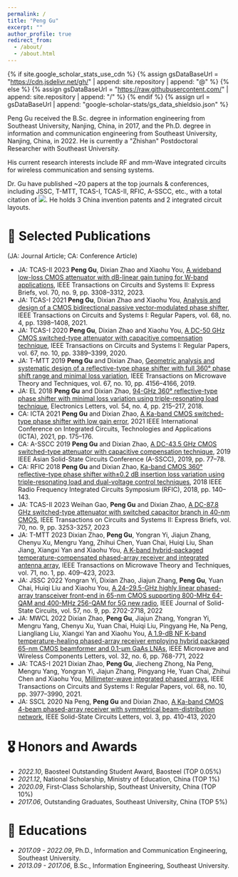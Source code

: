 ```yaml
---
permalink: /
title: "Peng Gu"
excerpt: ""
author_profile: true
redirect_from: 
  - /about/
  - /about.html
---
```


{% if site.google_scholar_stats_use_cdn %}
{% assign gsDataBaseUrl = "https://cdn.jsdelivr.net/gh/" | append: site.repository | append: "@" %}
{% else %}
{% assign gsDataBaseUrl = "https://raw.githubusercontent.com/" | append: site.repository | append: "/" %}
{% endif %}
{% assign url = gsDataBaseUrl | append: "google-scholar-stats/gs_data_shieldsio.json" %}

<span class='anchor' id='about-me'></span>

Peng Gu received the B.Sc. degree in information engineering from Southeast University, Nanjing, China, in 2017, and the Ph.D. degree in information and communication engineering from Southeast University, Nanjing, China, in 2022. He is currently a "Zhishan" Postdoctoral Researcher with Southeast University.

His current research interests include RF and mm-Wave integrated circuits for wireless communication and sensing systems.

Dr. Gu have published ~20 papers at the top journals & conferences, including JSSC, T-MTT, TCAS-I, TCAS-II, RFIC, A-SSCC, etc., with a total citation of <a href='https://scholar.google.com/citations?user=Urkx3egAAAAJ'><img src="https://img.shields.io/endpoint?url={{ url | url_encode }}&logo=Google%20Scholar&labelColor=f6f6f6&color=9cf&style=flat&label=citations"></a>. He holds 3 China invention patents and 2 integrated circuit layouts. 

# 📝 Selected Publications 
(JA: Journal Article; CA: Conference Article)

- <span class="paper-list-head">JA: TCAS-II 2023</span> **Peng Gu**, Dixian Zhao and Xiaohu You, [A wideband low-loss CMOS attenuator with dB-linear gain tuning for W-band applications](https://ieeexplore.ieee.org/abstract/document/10102658), IEEE Transactions on Circuits and Systems II: Express Briefs, vol. 70, no. 9, pp. 3308–3312, 2023.
- <span class="paper-list-head">JA: TCAS-I 2021</span> **Peng Gu**, Dixian Zhao and Xiaohu You, [Analysis and design of a CMOS bidirectional passive vector-modulated phase shifter](https://ieeexplore.ieee.org/abstract/document/9324957/), IEEE Transactions on Circuits and Systems I: Regular Papers, vol. 68, no. 4, pp. 1398–1408, 2021. 
- <span class="paper-list-head">JA: TCAS-I 2020</span> **Peng Gu**, Dixian Zhao and Xiaohu You, [A DC-50 GHz CMOS switched-type attenuator with capacitive compensation technique](https://ieeexplore.ieee.org/abstract/document/9110720/), IEEE Transactions on Circuits and Systems I: Regular Papers, vol. 67, no. 10, pp. 3389–3399, 2020.
- <span class="paper-list-head">JA: T-MTT 2019</span> **Peng Gu** and Dixian Zhao, [Geometric analysis and systematic design of a reflective-type phase shifter with full 360° phase shift range and minimal loss variation](https://ieeexplore.ieee.org/abstract/document/8809827/), IEEE Transactions on Microwave Theory and Techniques, vol. 67, no. 10, pp. 4156–4166, 2019. 
- <span class="paper-list-head">JA: EL 2018</span> **Peng Gu** and Dixian Zhao, [94-GHz 360° reflective-type phase shifter with minimal loss variation using triple-resonating load technique](https://ietresearch.onlinelibrary.wiley.com/doi/10.1049/el.2017.3965), Electronics Letters, vol. 54, no. 4, pp. 215–217, 2018.
- <span class="paper-list-head">CA: ICTA 2021</span> **Peng Gu** and Dixian Zhao, [A Ka-band CMOS switched-type phase shifter with low gain error](https://ieeexplore.ieee.org/abstract/document/9661645/), 2021 IEEE International Conference on Integrated Circuits, Technologies and Applications (ICTA), 2021, pp. 175–176. 
- <span class="paper-list-head">CA: A-SSCC 2019</span> **Peng Gu** and Dixian Zhao, [A DC-43.5 GHz CMOS switched-type attenuator with capacitive compensation technique](https://ieeexplore.ieee.org/document/9056896), 2019 IEEE Asian Solid-State Circuits Conference (A-SSCC), 2019, pp. 77–78. 
- <span class="paper-list-head">CA: RFIC 2018</span> **Peng Gu** and Dixian Zhao, [Ka-band CMOS 360° reflective-type phase shifter with±0.2 dB insertion loss variation using triple-resonating load and dual-voltage control techniques](https://ieeexplore.ieee.org/abstract/document/8428987/), 2018 IEEE Radio Frequency Integrated Circuits Symposium (RFIC), 2018, pp. 140–143.
- <span class="paper-list-head">JA: TCAS-II 2023</span> Weihan Gao, **Peng Gu** and Dixian Zhao, [A DC-87.8 GHz switched-type attenuator with switched capacitor branch in 40-nm CMOS](https://ieeexplore.ieee.org/abstract/document/10113734), IEEE Transactions on Circuits and Systems II: Express Briefs, vol. 70, no. 9, pp. 3253-3257, 2023
- <span class="paper-list-head">JA: T-MTT 2023</span> Dixian Zhao, **Peng Gu**, Yongran Yi, Jiajun Zhang, Chenyu Xu, Mengru Yang, Zhihui Chen, Yuan Chai, Huiqi Liu, Shan Jiang, Xiangxi Yan and Xiaohu You, [A K-band hybrid-packaged temperature-compensated phased-array receiver and integrated antenna array](https://ieeexplore.ieee.org/abstract/document/9976265/), IEEE Transactions on Microwave Theory and Techniques, vol. 71, no. 1, pp. 409–423, 2023.
- <span class="paper-list-head">JA: JSSC 2022</span> Yongran Yi, Dixian Zhao, Jiajun Zhang, **Peng Gu**, Yuan Chai, Huiqi Liu and Xiaohu You, [A 24–29.5-GHz highly linear phased-array transceiver front-end in 65-nm CMOS supporting 800-MHz 64-QAM and 400-MHz 256-QAM for 5G new radio](https://ieeexplore.ieee.org/abstract/document/9769743/), IEEE Journal of Solid-State Circuits, vol. 57, no. 9, pp. 2702-2718, 2022
- <span class="paper-list-head">JA: MWCL 2022</span> Dixian Zhao, **Peng Gu**, Jiajun Zhang, Yongran Yi, Mengru Yang, Chenyu Xu, Yuan Chai, Huiqi Liu, Pingyang He, Na Peng, Liangliang Liu, Xiangxi Yan and Xiaohu You, [A 1.9-dB NF K-band temperature-healing phased-array receiver employing hybrid packaged 65-nm CMOS beamformer and 0.1-μm GaAs LNAs](https://ieeexplore.ieee.org/abstract/document/9749959/), IEEE Microwave and Wireless Components Letters, vol. 32, no. 6, pp. 768-771, 2022
- <span class="paper-list-head">JA: TCAS-I 2021</span> Dixian Zhao, **Peng Gu**, Jiecheng Zhong, Na Peng, Mengru Yang, Yongran Yi, Jiajun Zhang, Pingyang He, Yuan Chai, Zhihui Chen and Xiaohu You, [Millimeter-wave integrated phased arrays](https://ieeexplore.ieee.org/abstract/document/9481190/), IEEE Transactions on Circuits and Systems I: Regular Papers, vol. 68, no. 10, pp. 3977–3990, 2021.
- <span class="paper-list-head">JA: SSCL 2020</span> Na Peng, **Peng Gu** and Dixian Zhao, [A Ka-band CMOS 4-beam phased-array receiver with symmetrical beam-distribution network](https://ieeexplore.ieee.org/abstract/document/9201043/), IEEE Solid-State Circuits Letters, vol. 3, pp. 410-413, 2020


# 🎖 Honors and Awards
- *2022.10*, Baosteel Outstanding Student Award, Baosteel (TOP 0.05%)
- *2021.12*, National Scholarship, Ministry of Education, China (TOP 1%)
- *2020.09*, First-Class Scholarship, Southeast University, China (TOP 10%)
- *2017.06*, Outstanding Graduates, Southeast University, China (TOP 5%)


# 📖 Educations
- *2017.09 - 2022.09*, Ph.D., Information and Communication Engineering, Southeast University. 
- *2013.09 - 2017.06*, B.Sc., Information Engineering, Southeast University.

<!--
# 💬 Invited Talks
- *2021.06*, Lorem ipsum dolor sit amet, consectetur adipiscing elit. Vivamus ornare aliquet ipsum, ac tempus justo dapibus sit amet. 
- *2021.03*, Lorem ipsum dolor sit amet, consectetur adipiscing elit. Vivamus ornare aliquet ipsum, ac tempus justo dapibus sit amet.  \| [\[video\]](https://github.com/)
-->

<!--
# 💻 Internships
- *2019.05 - 2020.02*, [Lorem](https://github.com/), China.
-->